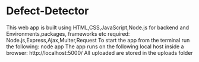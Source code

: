 # Defect-Detector
This web app  is built using HTML,CSS,JavaScript,Node.js for backend and 
Environments,packages, frameworks etc required: Node.js,Express,Ajax,Multer,Request
To start the app from the terminal run the following:  node app
The app runs on the following local host inside a browser: http://localhost:5000/
All uploaded are stored in the uploads folder
